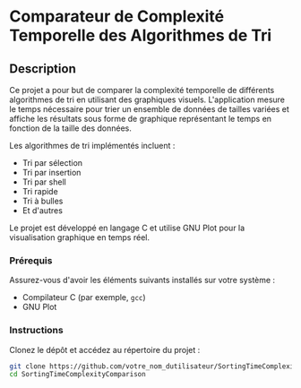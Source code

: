 # Comparateur de Complexité Temporelle des Algorithmes de Tri

## Description

Ce projet a pour but de comparer la complexité temporelle de différents algorithmes de tri en utilisant des graphiques visuels. L'application mesure le temps nécessaire pour trier un ensemble de données de tailles variées et affiche les résultats sous forme de graphique représentant le temps en fonction de la taille des données. 

Les algorithmes de tri implémentés incluent :
- Tri par sélection
- Tri par insertion
- Tri par shell
- Tri rapide
- Tri à bulles
- Et d'autres

Le projet est développé en langage C et utilise GNU Plot pour la visualisation graphique en temps réel.

### Prérequis

Assurez-vous d'avoir les éléments suivants installés sur votre système :
- Compilateur C (par exemple, `gcc`)
- GNU Plot

### Instructions

Clonez le dépôt et accédez au répertoire du projet :
```bash
git clone https://github.com/votre_nom_dutilisateur/SortingTimeComplexityComparison.git
cd SortingTimeComplexityComparison
